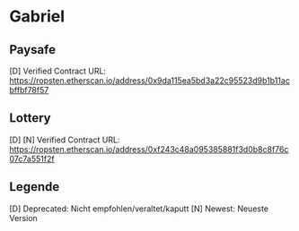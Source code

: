 # Gabriel
## Paysafe
[D] Verified Contract URL: https://ropsten.etherscan.io/address/0x9da115ea5bd3a22c95523d9b1b11acbffbf78f57
## Lottery
[D] [N] Verified Contract URL: https://ropsten.etherscan.io/address/0xf243c48a095385881f3d0b8c8f76c07c7a551f2f
## Legende
[D] Deprecated: Nicht empfohlen/veraltet/kaputt
[N] Newest: Neueste Version
